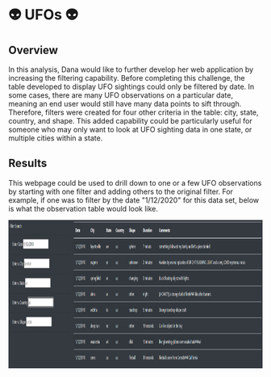 # :alien: UFOs :alien:

## Overview 
In this analysis, Dana would like to further develop her web application by increasing the filtering capability.  Before completing this challenge, the table developed to display UFO sightings could only be filtered by date.  In some cases, there are many UFO observations on a particular date, meaning an end user would still have many data points to sift through.  Therefore, filters were created for four other criteria in the table: city, state, country, and shape.  This added capability could be particularly useful for someone who may only want to look at UFO sighting data in one state, or multiple cities within a state. 

## Results
This webpage could be used to drill down to one or a few UFO observations by starting with one filter and adding others to the original filter.  For example, if one was to filter by the date "1/12/2020" for this data set, below is what the observation table would look like.

<img src="https://github.com/Mots94/UFOs/blob/main/static/images/dateFilter.PNG" width="1200" height="294">
